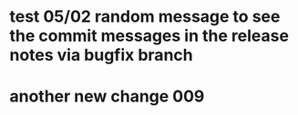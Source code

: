 # test 05/02 random message to see the commit messages in the release notes via bugfix branch

# another new change 009
